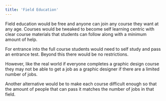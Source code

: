 ```yaml
---
title: 'Field Education'
---
```


Field education would be free and anyone can join any course they want at any age. Courses would be tweaked to become self learning centric with clear course materials that students can follow along with a minimum amount of help.

For entrance into the full course students would need to self study and pass an entrance test. Beyond this there would be no restrictions.

However, like the real world if everyone completes a graphic design course they may not be able to get a job as a graphic designer if there are a limited number of jobs.

Another alternative would be to make each course difficult enough so that the amount of people that can pass it matches the number of jobs in that field.
